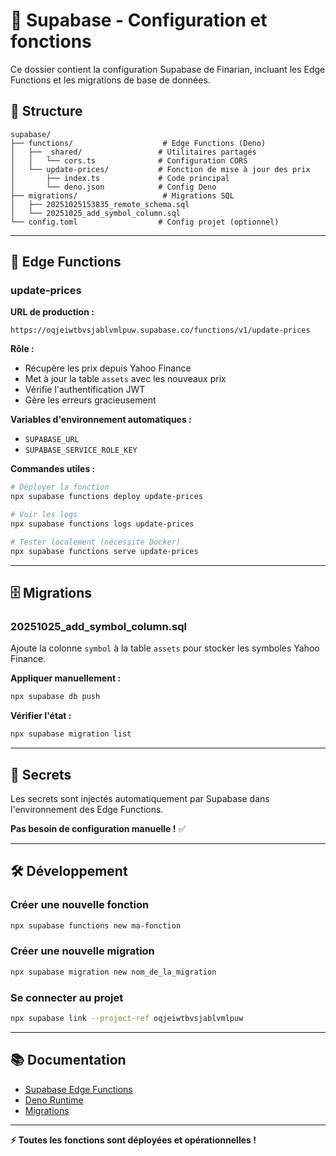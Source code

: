 # 🔧 Supabase - Configuration et fonctions

Ce dossier contient la configuration Supabase de Finarian, incluant les Edge Functions et les migrations de base de données.

## 📁 Structure

```
supabase/
├── functions/                    # Edge Functions (Deno)
│   ├── _shared/                 # Utilitaires partagés
│   │   └── cors.ts              # Configuration CORS
│   └── update-prices/           # Fonction de mise à jour des prix
│       ├── index.ts             # Code principal
│       └── deno.json            # Config Deno
├── migrations/                   # Migrations SQL
│   ├── 20251025153835_remote_schema.sql
│   └── 20251025_add_symbol_column.sql
└── config.toml                  # Config projet (optionnel)
```

---

## 🚀 Edge Functions

### update-prices

**URL de production :**
```
https://oqjeiwtbvsjablvmlpuw.supabase.co/functions/v1/update-prices
```

**Rôle :**
- Récupère les prix depuis Yahoo Finance
- Met à jour la table `assets` avec les nouveaux prix
- Vérifie l'authentification JWT
- Gère les erreurs gracieusement

**Variables d'environnement automatiques :**
- `SUPABASE_URL`
- `SUPABASE_SERVICE_ROLE_KEY`

**Commandes utiles :**

```bash
# Déployer la fonction
npx supabase functions deploy update-prices

# Voir les logs
npx supabase functions logs update-prices

# Tester localement (nécessite Docker)
npx supabase functions serve update-prices
```

---

## 🗄️ Migrations

### 20251025_add_symbol_column.sql

Ajoute la colonne `symbol` à la table `assets` pour stocker les symboles Yahoo Finance.

**Appliquer manuellement :**
```bash
npx supabase db push
```

**Vérifier l'état :**
```bash
npx supabase migration list
```

---

## 🔐 Secrets

Les secrets sont injectés automatiquement par Supabase dans l'environnement des Edge Functions.

**Pas besoin de configuration manuelle !** ✅

---

## 🛠️ Développement

### Créer une nouvelle fonction

```bash
npx supabase functions new ma-fonction
```

### Créer une nouvelle migration

```bash
npx supabase migration new nom_de_la_migration
```

### Se connecter au projet

```bash
npx supabase link --project-ref oqjeiwtbvsjablvmlpuw
```

---

## 📚 Documentation

- [Supabase Edge Functions](https://supabase.com/docs/guides/functions)
- [Deno Runtime](https://deno.land/)
- [Migrations](https://supabase.com/docs/guides/cli/local-development#database-migrations)

---

**⚡ Toutes les fonctions sont déployées et opérationnelles !**

